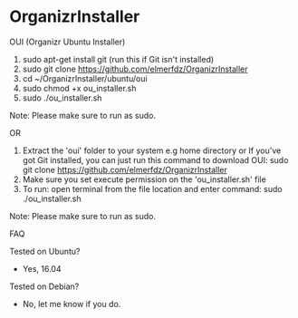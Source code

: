 # OrganizrInstaller

OUI (Organizr Ubuntu Installer)

1. sudo apt-get install git (run this if Git isn't installed)
2. sudo git clone https://github.com/elmerfdz/OrganizrInstaller
3. cd ~/OrganizrInstaller/ubuntu/oui
4. sudo chmod +x ou_installer.sh
5. sudo ./ou_installer.sh

Note: Please make sure to run as sudo.

OR

1. Extract the 'oui' folder to your system e.g home directory
    or If you've got Git installed, you can just run this command to download OUI: sudo git clone https://github.com/elmerfdz/OrganizrInstaller
2. Make sure you set execute permission on the 'ou_installer.sh' file 
3. To run: open terminal from the file location and enter command: sudo ./ou_installer.sh

Note: Please make sure to run as sudo.

FAQ

Tested on Ubuntu?
- Yes, 16.04

Tested on Debian?
- No, let me know if you do.